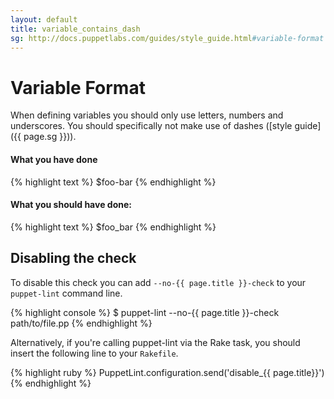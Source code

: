 ```yaml
---
layout: default
title: variable_contains_dash
sg: http://docs.puppetlabs.com/guides/style_guide.html#variable-format
---
```


# Variable Format

When defining variables you should only use letters, numbers and underscores.
You should specifically not make use of dashes ([style guide]({{ page.sg }})).

#### What you have done
{% highlight text %}
$foo-bar
{% endhighlight %}

#### What you should have done:
{% highlight text %}
$foo_bar
{% endhighlight %}

## Disabling the check

To disable this check you can add `--no-{{ page.title }}-check` to your
`puppet-lint` command line.

{% highlight console %}
$ puppet-lint --no-{{ page.title }}-check path/to/file.pp
{% endhighlight %}

Alternatively, if you're calling puppet-lint via the Rake task, you should
insert the following line to your `Rakefile`.

{% highlight ruby %}
PuppetLint.configuration.send('disable_{{ page.title}}')
{% endhighlight %}
